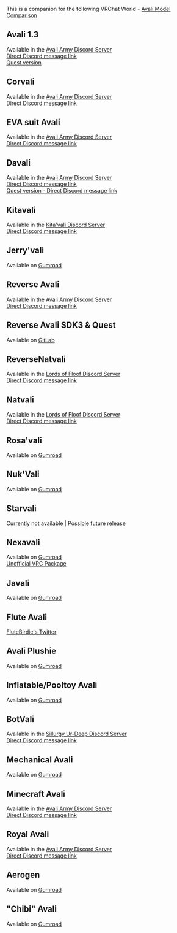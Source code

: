 This is a companion for the following VRChat World - [Avali Model Comparison](https://vrchat.com/home/world/wrld_f839cdba-d796-4135-8aac-e81333a17fe4)

## Avali 1.3
Available in the [Avali Army Discord Server](https://discord.gg/avali)  
[Direct Discord message link](https://discord.com/channels/530351426833088512/749706117457903708/749706957362954302)  
[Quest version](https://vrcmods.com/item/6550)  

## Corvali
Available in the [Avali Army Discord Server](https://discord.gg/avali)  
[Direct Discord message link](https://discord.com/channels/530351426833088512/749706117457903708/749707806386684054)  

## EVA suit Avali
Available in the [Avali Army Discord Server](https://discord.gg/avali)  
[Direct Discord message link](https://discord.com/channels/530351426833088512/749706117457903708/749708345065209978)  

## Davali
Available in the [Avali Army Discord Server](https://discord.gg/avali)  
[Direct Discord message link](https://discord.com/channels/530351426833088512/703290269742661672/809022374744686603)  
[Quest version - Direct Discord message link](https://discord.com/channels/530351426833088512/530354218071097354/836333600109887579)  

## Kitavali
Available in the [Kita'vali Discord Server](https://discord.gg/uwN8dKU)  
[Direct Discord message link](https://discord.com/channels/617637133926006794/867620189722247168/873897578171875368)  

## Jerry'vali
Available on [Gumroad](https://raikitamatsu.gumroad.com/l/JerryAvali) 

## Reverse Avali 
Available in the [Avali Army Discord Server](https://discord.gg/avali)  
[Direct Discord message link](https://discord.com/channels/530351426833088512/749706117457903708/749708029699555379)  

## Reverse Avali SDK3 & Quest
Available on [GitLab](https://gitlab.com/farfelu/vrchat-reverse-avali-avatar/)  

## ReverseNatvali
Available in the [Lords of Floof Discord Server](https://discord.gg/Cq8NacV)  
[Direct Discord message link](https://discord.com/channels/221767961822756864/666466219737481237/915113168450252800)  

## Natvali
Available in the [Lords of Floof Discord Server](https://discord.gg/Cq8NacV)  
[Direct Discord message link](https://discord.com/channels/221767961822756864/782675586921136148/782676517976932383)

## Rosa'vali
Available on [Gumroad](https://rosebur.gumroad.com/l/rosavali)  

## Nuk'Vali
Available on [Gumroad](https://nukude.gumroad.com/l/pyhkyk)

## Starvali
Currently not available | Possible future release

## Nexavali
Available on [Gumroad](https://voidangeldesigns.gumroad.com/l/NexavaliSFW3)  
[Unofficial VRC Package](tinyurl.com/NexaVRCPack)

## Javali
Available on [Gumroad](https://javenchiart.gumroad.com/l/javali)  

## Flute Avali
[FluteBirdie's Twitter](https://twitter.com/FluteBirdie/status/1458308021650481153)  

## Avali Plushie
Available on [Gumroad](https://toastysheeb.gumroad.com/l/AvaliPlushie) 

## Inflatable/Pooltoy Avali
Available on [Gumroad](https://modernballoonie.gumroad.com/l/PooltoyAvali)

## BotVali 
Available in the [Sillurgy Ur-Deep Discord Server](https://discord.gg/JE9CGyr)  
[Direct Discord message link](https://discord.com/channels/740648686543044879/859060906771218452/859139972426760243) 

## Mechanical Avali
Available on [Gumroad](https://angriestscv.gumroad.com/l/MechAvali)  

## Minecraft Avali
Available in the [Avali Army Discord Server](https://discord.gg/avali)  
[Direct Discord message link](https://discord.com/channels/530351426833088512/749706117457903708/758766739596378143)  

## Royal Avali
Available in the [Avali Army Discord Server](https://discord.gg/avali)  
[Direct Discord message link](https://discord.com/channels/530351426833088512/749706117457903708/749707292819325079)  

## Aerogen
Available on [Gumroad](https://rosebur.gumroad.com/l/aerogen)

## "Chibi" Avali
Available on [Gumroad](https://polyottr.gumroad.com/l/chibi-avali)

 





